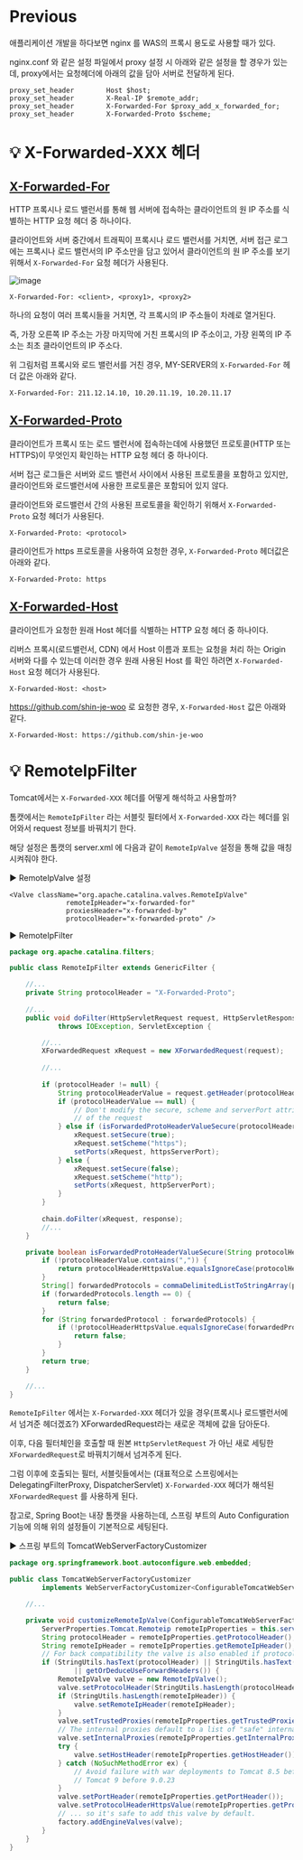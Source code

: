 # Previous

애플리케이션 개발을 하다보면 nginx 를 WAS의 프록시 용도로 사용할 때가 있다.

nginx.conf 와 같은 설정 파일에서 proxy 설정 시 아래와 같은 설정을 할 경우가 있는데, proxy에서는 요청헤더에 아래의 값을 담아 서버로 전달하게 된다.

```
proxy_set_header        Host $host;
proxy_set_header        X-Real-IP $remote_addr;
proxy_set_header        X-Forwarded-For $proxy_add_x_forwarded_for;
proxy_set_header        X-Forwarded-Proto $scheme;
```

# 💡 X-Forwarded-XXX 헤더

## [X-Forwarded-For](https://developer.mozilla.org/ko/docs/Web/HTTP/Headers/X-Forwarded-For)

HTTP 프록시나 로드 밸런서를 통해 웹 서버에 접속하는 클라이언트의 원 IP 주소를 식별하는 HTTP 요청 헤더 중 하나이다.

클라이언트와 서버 중간에서 트래픽이 프록시나 로드 밸런서를 거치면, 서버 접근 로그에는 프록시나 로드 밸런서의 IP 주소만을 담고 있어서  클라이언트의 원 IP 주소를 보기 위해서  `X-Forwarded-For` 요청 헤더가 사용된다.

![image](https://github.com/shin-je-woo/TIL/assets/39439576/2b377332-0740-45e8-8f05-896847141252)

```
X-Forwarded-For: <client>, <proxy1>, <proxy2>
```

하나의 요청이 여러 프록시들을 거치면, 각 프록시의 IP 주소들이 차례로 열거된다.

즉, 가장 오른쪽 IP 주소는 가장 마지막에 거친 프록시의 IP 주소이고, 가장 왼쪽의 IP 주소는 최초 클라이언트의 IP 주소다.

위 그림처럼 프록시와 로드 밸런서를 거친 경우, MY-SERVER의 `X-Forwarded-For` 헤더 값은 아래와 같다.

```
X-Forwarded-For: 211.12.14.10, 10.20.11.19, 10.20.11.17
```

## [X-Forwarded-Proto](https://developer.mozilla.org/ko/docs/Web/HTTP/Headers/X-Forwarded-Proto)

클라이언트가 프록시 또는 로드 밸런서에 접속하는데에 사용했던 프로토콜(HTTP 또는 HTTPS)이 무엇인지 확인하는 HTTP 요청 헤더 중 하나이다.

서버 접근 로그들은 서버와 로드 밸런서 사이에서 사용된 프로토콜을 포함하고 있지만, 클라이언트와 로드밸런서에 사용한 프로토콜은 포함되어 있지 않다.

클라이언트와 로드밸런서 간의 사용된 프로토콜을 확인하기 위해서 `X-Forwarded-Proto` 요청 헤더가 사용된다.

```
X-Forwarded-Proto: <protocol>
```

클라이언트가 https 프로토콜을 사용하여 요청한 경우, `X-Forwarded-Proto` 헤더값은 아래와 같다.

```
X-Forwarded-Proto: https
```

## [X-Forwarded-Host](https://developer.mozilla.org/ko/docs/Web/HTTP/Headers/X-Forwarded-Host)

클라이언트가 요청한 원래 Host 헤더를 식별하는 HTTP 요청 헤더 중 하나이다.

리버스 프록시(로드밸런서, CDN) 에서 Host 이름과 포트는 요청을 처리 하는 Origin 서버와 다를 수 있는데 이러한 경우 원래 사용된 Host 를 확인 하려면 `X-Forwarded-Host` 요청 헤더가 사용된다.

```
X-Forwarded-Host: <host>
```

https://github.com/shin-je-woo 로 요청한 경우, `X-Forwarded-Host` 값은 아래와 같다.

```
X-Forwarded-Host: https://github.com/shin-je-woo
```

# 💡 RemoteIpFilter

Tomcat에서는 `X-Forwarded-XXX` 헤더를 어떻게 해석하고 사용할까?

톰캣에서는 `RemoteIpFilter` 라는 서블릿 필터에서 `X-Forwarded-XXX` 라는 헤더를 읽어와서 request 정보를 바꿔치기 한다.

해당 설정은 톰캣의 server.xml 에 다음과 같이 `RemoteIpValve` 설정을 통해 값을 매칭시켜줘야 한다.

▶️ RemoteIpValve 설정

```
<Valve className="org.apache.catalina.valves.RemoteIpValve"
			  remoteIpHeader="x-forwarded-for"
			  proxiesHeader="x-forwarded-by"
			  protocolHeader="x-forwarded-proto" />
```

▶️ RemoteIpFilter

```java
package org.apache.catalina.filters;

public class RemoteIpFilter extends GenericFilter {

    //...
    private String protocolHeader = "X-Forwarded-Proto";
  
    //...
    public void doFilter(HttpServletRequest request, HttpServletResponse response, FilterChain chain)
            throws IOException, ServletException {

        //... 
        XForwardedRequest xRequest = new XForwardedRequest(request);
        
        //...
        
        if (protocolHeader != null) {
            String protocolHeaderValue = request.getHeader(protocolHeader);
            if (protocolHeaderValue == null) {
                // Don't modify the secure, scheme and serverPort attributes
                // of the request
            } else if (isForwardedProtoHeaderValueSecure(protocolHeaderValue)) {
                xRequest.setSecure(true);
                xRequest.setScheme("https");
                setPorts(xRequest, httpsServerPort);
            } else {
                xRequest.setSecure(false);
                xRequest.setScheme("http");
                setPorts(xRequest, httpServerPort);
            }
        }
        
        chain.doFilter(xRequest, response);
        //...
    }

    private boolean isForwardedProtoHeaderValueSecure(String protocolHeaderValue) {
        if (!protocolHeaderValue.contains(",")) {
            return protocolHeaderHttpsValue.equalsIgnoreCase(protocolHeaderValue);
        }
        String[] forwardedProtocols = commaDelimitedListToStringArray(protocolHeaderValue);
        if (forwardedProtocols.length == 0) {
            return false;
        }
        for (String forwardedProtocol : forwardedProtocols) {
            if (!protocolHeaderHttpsValue.equalsIgnoreCase(forwardedProtocol)) {
                return false;
            }
        }
        return true;
    }

    //...
}
```

`RemoteIpFilter` 에서는 `X-Forwarded-XXX` 헤더가 있을 경우(프록시나 로드밸런서에서 넘겨준 헤더겠죠?) XForwardedRequest라는 새로운 객체에 값을 담아둔다.

이후, 다음 필터체인을 호출할 때 원본 `HttpServletRequest` 가 아닌 새로 세팅한 `XForwardedRequest`로 바꿔치기해서 넘겨주게 된다.

그럼 이후에 호출되는 필터, 서블릿들에서는 (대표적으로 스프링에서는 DelegatingFilterProxy, DispatcherServlet) `X-Forwarded-XXX` 헤더가 해석된 `XForwardedRequest` 를 사용하게 된다.

참고로, Spring Boot는 내장 톰캣을 사용하는데, 스프링 부트의 Auto Configuration 기능에 의해 위의 설정들이 기본적으로 세팅된다.

▶️ 스프링 부트의 TomcatWebServerFactoryCustomizer

```java
package org.springframework.boot.autoconfigure.web.embedded;

public class TomcatWebServerFactoryCustomizer
		implements WebServerFactoryCustomizer<ConfigurableTomcatWebServerFactory>, Ordered {

    //...

    private void customizeRemoteIpValve(ConfigurableTomcatWebServerFactory factory) {
        ServerProperties.Tomcat.Remoteip remoteIpProperties = this.serverProperties.getTomcat().getRemoteip();
        String protocolHeader = remoteIpProperties.getProtocolHeader();
        String remoteIpHeader = remoteIpProperties.getRemoteIpHeader();
        // For back compatibility the valve is also enabled if protocol-header is set
        if (StringUtils.hasText(protocolHeader) || StringUtils.hasText(remoteIpHeader)
                || getOrDeduceUseForwardHeaders()) {
            RemoteIpValve valve = new RemoteIpValve();
            valve.setProtocolHeader(StringUtils.hasLength(protocolHeader) ? protocolHeader : "X-Forwarded-Proto");
            if (StringUtils.hasLength(remoteIpHeader)) {
                valve.setRemoteIpHeader(remoteIpHeader);
            }
            valve.setTrustedProxies(remoteIpProperties.getTrustedProxies());
            // The internal proxies default to a list of "safe" internal IP addresses
            valve.setInternalProxies(remoteIpProperties.getInternalProxies());
            try {
                valve.setHostHeader(remoteIpProperties.getHostHeader());
            } catch (NoSuchMethodError ex) {
                // Avoid failure with war deployments to Tomcat 8.5 before 8.5.44 and
                // Tomcat 9 before 9.0.23
            }
            valve.setPortHeader(remoteIpProperties.getPortHeader());
            valve.setProtocolHeaderHttpsValue(remoteIpProperties.getProtocolHeaderHttpsValue());
            // ... so it's safe to add this valve by default.
            factory.addEngineValves(valve);
        }
    }
}
```
